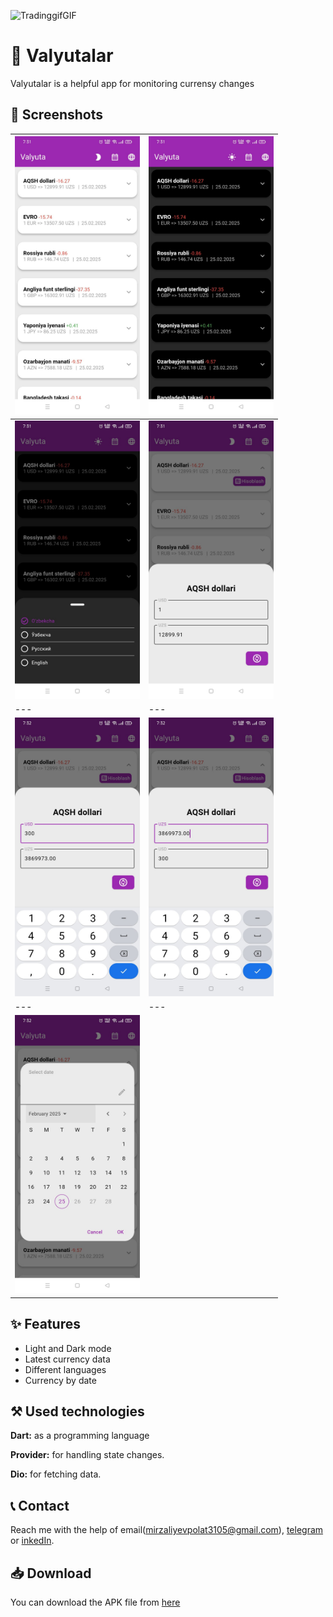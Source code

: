![TradinggifGIF](https://github.com/user-attachments/assets/a9377ad0-4a13-4411-b0ca-8a626c9d26a5)


# 💸 Valyutalar

Valyutalar is a helpful app for monitoring currensy changes
## 📸 Screenshots

| <img src="https://github.com/MirzalievPulat/Valyutalar/blob/main/1.jpg?raw=true" width="200"/> | <img src="https://github.com/MirzalievPulat/Valyutalar/blob/main/2.jpg?raw=true" width="200"/> |
|---|---|
| <img src="https://github.com/MirzalievPulat/Valyutalar/blob/main/3.jpg?raw=true" width="200"/> | <img src="https://github.com/MirzalievPulat/Valyutalar/blob/main/4.jpg?raw=true" width="200"/> |
|---|---|
| <img src="https://github.com/MirzalievPulat/Valyutalar/blob/main/5.jpg?raw=true" width="200"/> | <img src="https://github.com/MirzalievPulat/Valyutalar/blob/main/6.jpg?raw=true" width="200"/> |
|---|---|
| <img src="https://github.com/MirzalievPulat/Valyutalar/blob/main/7.jpg?raw=true" width="200"/>


## ✨ Features
- Light and Dark mode
- Latest currency data
- Different languages
- Currency by date

## ⚒️ Used technologies 

**Dart:** as a programming language

**Provider:** for handling state changes.

**Dio:** for fetching data.



## 📞 Contact

Reach me with the help of email(mirzaliyevpolat3105@gmail.com), [telegram](https://t.me/mirzaliyev2002) or [inkedIn](https://www.linkedin.com/in/po-lat-mirzaliyev-1628762b6/).

## 📥 Download

You can download the APK file from [here](https://github.com/MirzalievPulat/Valyutalar/raw/main/app-release.apk)
